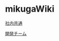 # mikugaWiki

[社内共通](https://github.com/KURITA1018/mikugaWiki/wiki/Home-%E7%A4%BE%E5%86%85%E5%85%B1%E9%80%9A)

[開発チーム](https://github.com/KURITA1018/mikugaWiki/wiki)
